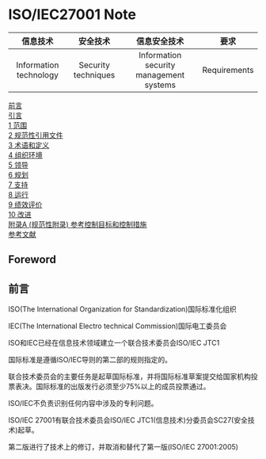 # ISO/IEC27001 Note

信息技术|安全技术|信息安全技术|要求
:-:|:-:|:--:|:-:|
Information technology|Security techniques|Information security management systems|Requirements

[前言](#Foreword)  
[引言](#)  
[1 范围](#)  
[2 规范性引用文件](#)  
[3 术语和定义](#)  
[4 组织环境](#)  
[5 领导](#)  
[6 规划](#)  
[7 支持](#)  
[8 运行](#)  
[9 绩效评价](#)  
[10 改进](#)  
[附录A (规范性附录) 参考控制目标和控制措施](#)  
[参考文献](#)

## Foreword
## 前言

ISO(The International Organization for Standardization)国际标准化组织  

IEC(The International Electro technical Commission)国际电工委员会  

ISO和IEC已经在信息技术领域建立一个联合技术委员会ISO/IEC JTC1  

国际标准是遵循ISO/IEC导则的第二部的规则指定的。  

联合技术委员会的主要任务是起草国际标准，并将国际标准草案提交给国家机构投票表决。国际标准的出版发行必须至少75%以上的成员投票通过。  

ISO/IEC不负责识别任何内容中涉及的专利问题。  

ISO/IEC 27001有联合技术委员会ISO/IEC JTC1(信息技术)分委员会SC27(安全技术)起草。  

第二版进行了技术上的修订，并取消和替代了第一版(ISO/IEC 27001:2005)  

##





